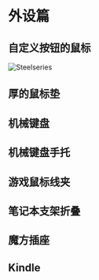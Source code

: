 外设篇
===

自定义按钮的鼠标
---

![Steelseries](http://toolbox.phodal.com/images/devices/steelseries.jpg)

厚的鼠标垫
---

机械键盘
---

机械键盘手托
---

游戏鼠标线夹
---

笔记本支架折叠
---

魔方插座
---

Kindle
---
